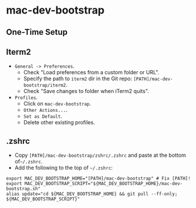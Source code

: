 # mac-dev-bootstrap

## One-Time Setup

## Iterm2

- `General -> Preferences`.
    - Check "Load preferences from a custom folder or URL".
    - Specify the path to `iterm2` dir in the Git repo: `[PATH]/mac-dev-bootstrap/iterm2`.
    - Check "Save changes to folder when iTerm2 quits".
- `Profiles`.
    - Click on `mac-dev-bootstrap`.
    - `Other Actions...`.
    - `Set as Default`.
    - Delete other existing profiles.

## .zshrc

- Copy `[PATH]/mac-dev-bootstrap/zshrc/.zshrc` and paste at the bottom of`~/.zshrc`.
- Add the following to the top of `~/.zshrc`:

```shell script
export MAC_DEV_BOOTSTRAP_HOME="[PATH]/mac-dev-bootstrap" # Fix [PATH]!
export MAC_DEV_BOOTSTRAP_SCRIPT="${MAC_DEV_BOOTSTRAP_HOME}/mac-dev-bootstrap.sh"
alias update="cd ${MAC_DEV_BOOTSTRAP_HOME} && git pull --ff-only; ${MAC_DEV_BOOTSTRAP_SCRIPT}"
```